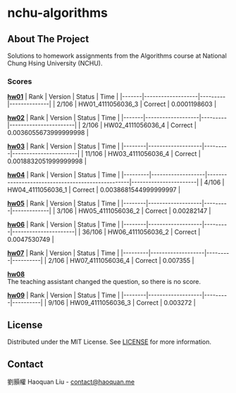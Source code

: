 # nchu-algorithms

## About The Project
Solutions to homework assignments from the Algorithms course at National Chung Hsing University (NCHU).

### Scores
**[hw01](hw01)**
| Rank  |      Version      | Status  |     Time     |
|-------|-------------------|---------|--------------|
| 2/106 | HW01_4111056036_3 | Correct | 0.0001198603 |

**[hw02](hw02)**
| Rank  |      Version      | Status  |          Time         |
|-------|-------------------|---------|-----------------------|
| 2/106 | HW02_4111056036_4 | Correct | 0.0036055673999999998 |

**[hw03](hw03)**
|  Rank  |      Version      | Status  |         Time          |
|--------|-------------------|---------|-----------------------|
| 11/106 | HW03_4111056036_4 | Correct | 0.0018832051999999998 |

**[hw04](hw04)**
|  Rank   |      Version      |                      Status                      |         Time          |
|---------|-------------------|--------------------------------------------------|-----------------------|
| 4/106   | HW04_4111056036_1 | Correct                                          | 0.0038681544999999997 |

**[hw05](hw05)**
|  Rank  |      Version      | Status  |    Time     |
|--------|-------------------|---------|-------------|
| 3/106  | HW05_4111056036_2 | Correct |  0.00282147 |

**[hw06](hw06)**
|  Rank  |      Version      | Status  |         Time         |
|--------|-------------------|---------|----------------------|
| 36/106 | HW06_4111056036_2 | Correct |         0.0047530749 |

**[hw07](hw07)**
|  Rank   |      Version      | Status  |   Time   |
|---------|-------------------|---------|----------|
| 2/106   | HW07_4111056036_4 | Correct | 0.007355 |

**[hw08](hw08)**  
The teaching assistant changed the question, so there is no score.

**[hw09](hw09)**
|  Rank  |      Version      | Status  |   Time   |
|--------|-------------------|---------|----------|
| 9/106  | HW09_4111056036_3 | Correct | 0.003272 |

## License
Distributed under the MIT License. See [LICENSE](LICENSE) for more information.

## Contact
劉顥權 Haoquan Liu - [contact@haoquan.me](mailto:contact@haoquan.me)
